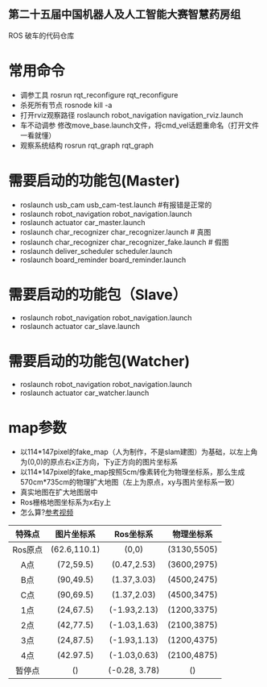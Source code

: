 ## 第二十五届中国机器人及人工智能大赛智慧药房组
ROS 破车的代码仓库
# 常用命令
* 调参工具
rosrun rqt_reconfigure rqt_reconfigure
* 杀死所有节点
rosnode kill -a
* 打开rviz观察路径
roslaunch robot_navigation navigation_rviz.launch
* 车不动调参
修改move_base.launch文件，将cmd_vel话题重命名（打开文件一看就懂）
* 观察系统结构
rosrun rqt_graph rqt_graph
# 需要启动的功能包(Master)
 * roslaunch usb_cam usb_cam-test.launch #有报错是正常的
 * roslaunch robot_navigation robot_navigation.launch
 * roslaunch actuator car_master.launch 
 * roslaunch char_recognizer char_recognizer.launch         # 真图
 * roslaunch char_recognizer char_recognizer_fake.launch    # 假图
 * roslaunch deliver_scheduler scheduler.launch
 * roslaunch board_reminder board_reminder.launch
# 需要启动的功能包（Slave）
 * roslaunch robot_navigation robot_navigation.launch
 * roslaunch actuator car_slave.launch 
# 需要启动的功能包(Watcher)
 * roslaunch robot_navigation robot_navigation.launch
 * roslaunch actuator car_watcher.launch 


# map参数
* 以114\*147pixel的fake_map（人为制作，不是slam建图）为基础，以左上角为(0,0)的原点右x正方向，下y正方向的图片坐标系
* 以114\*147pixel的fake_map按照5cm/像素转化为物理坐标系，那么生成570cm*735cm的物理扩大地图（左上为原点，xy与图片坐标系一致）
* 真实地图在扩大地图居中
* Ros栅格地图坐标系为x右y上
* 怎么算?[参考视频](https://www.bilibili.com/video/BV17W4y137pF/?spm_id_from=333.788&vd_source=16b1b0409d11ad21fe29562b0e9fc9b4)

|特殊点|图片坐标系|Ros坐标系|物理坐标系|
|:---:|:---:|:---:|:---:|
|Ros原点|(62.6,110.1)|(0,0)         |(3130,5505)|
| A点   |(72,59.5)   |(0.47,2.53)   |(3600,2975)|
| B点   |(90,49.5)   |(1.37,3.03)   |(4500,2475)|
| C点   |(90,69.5)   |(1.37,2.03)   |(4500,3475)|
| 1点   |(24,67.5)   |(-1.93,2.13)  |(1200,3375)|
| 2点   |(42,77.5)   |(-1.03,1.63)  |(2100,3875)|
| 3点   |(24,87.5)   |(-1.93,1.13)  |(1200,4375)|
| 4点   |(42.97.5)   |(-1.03,0.63)  |(2100,4875)|
| 暂停点|()|(-0.28, 3.78)|()|
